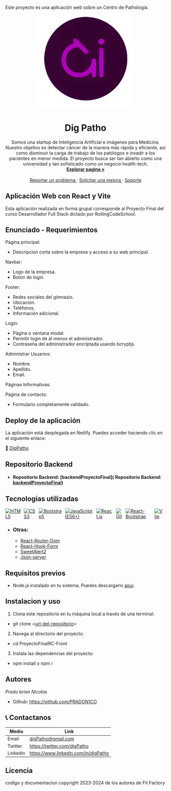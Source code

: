 Este proyecto es una aplicación web sobre un Centro de Pathología.

<div align= "center">
    <a href='https://digpatho.netlify.app/'>
    <img src='./src//assets/logo.png' alt='Dig Patho' width='300' />
    </a>
    <h1>Dig Patho</h1>
    <p>
    Somos una startup de Inteligencia Artificial e imágenes para Medicina. Nuestro objetivo es detectar cáncer de la manera más rápida y eficiente, así como disminuir la carga de trabajo de los patólogos e invadir a los pacientes en menor medida. El proyecto busca ser tan abierto como una universidad y tan sofisticado como un negocio health-tech.
    <br>
    <a href='https://digpatho.netlify.app/'>
    <strong>Explorar pagina » </strong>
    </a>
    <br>
    <br>
    <a href='https://digpatho.netlify.app/'>
    Reportar un problema
    </a>
    ·
    <a href='https://digpatho.netlify.app/'>
    Solicitar una mejora
    </a>
    ·
    <a href='https://digpatho.netlify.app/'>
    Soporte
    </a>
    </p>
</div>

## Aplicación Web con React y Vite

Esta aplicación realizada en forma grupal corresponde al Proyecto Final del curso Desarrollador Full Stack dictado por RollingCodeSchool.

## Enunciado - Requerimientos

Página principal:
   * Descripcion corta sobre la emprese y acceso a su web principal.

Navbar:
   * Logo de la empresa.
   * Botón de login.

Footer:
   * Redes sociales del gimnasio.
   * Ubicación.
   * Teléfonos.
   * Información adicional.

Login:
   * Página o ventana modal.
   * Permitir login de al menos el administrador.
   * Contraseña del administrador encriptada usando bcryptjs.


Administrar Usuarios:
   * Nombre.
   * Apellido.
   * Email.

Páginas Informativas:

Página de contacto:
   * Formulario completamente validado.

## Deploy de la aplicación

La aplicación está desplegada en Netlify. Puedes acceder haciendo clic en el siguiente enlace:

🔗 [DigPatho](https://digpatho.netlify.app/)

## Repositorio Backend

* #### Repositorio Backend: [backendProyectoFinal]( Repositorio Backend: [backendProyectoFinal](https://github.com/PRADON1CO/ProyectoFinalBackend/tree/main))

## Tecnologías utilizadas

<div style="display: flex;">
  <a href="https://developer.mozilla.org/es/docs/Glossary/HTML5"><img src="https://img.icons8.com/color/48/000000/html-5--v1.png" alt="HTML5" title="HTML5" width="48" height="48" style="margin-right: 10px"/></a>
  <a href="https://developer.mozilla.org/es/docs/Web/CSS"><img src="https://img.icons8.com/color/48/000000/css3.png" alt="CSS3" title="CSS3" width="48" height="48" style="margin-right: 10px"/></a>
  <a href="https://getbootstrap.com/"><img src="https://img.icons8.com/color/48/000000/bootstrap.png" alt="Bootstrap5" title="Bootstrap5" width="48" height="48" style="margin-right: 10px"/></a>
  <a href="https://developer.mozilla.org/es/docs/Web/JavaScript"><img src="https://img.icons8.com/color/48/000000/javascript--v1.png" alt="JavaScript (ES6+)" title="JavaScript (ES6+)" width="48" height="48" style="margin-right: 10px"/></a>
  <a href="https://react.dev/"><img src="https://img.icons8.com/color/48/000000/react-native.png" alt="React.js" title="React.js" width="48" height="48" style="margin-right: 10px"/></a>
  <a href="https://git-scm.com/"><img src="https://img.icons8.com/color/48/000000/git.png" alt="Git" title="Git" width="48" height="48" style="margin-right: 10px"/></a>
  <a href="https://react-bootstrap.github.io/"> <img src="https://react-bootstrap.netlify.app/img/logo.svg" alt="React-Bootstrap" title="React-Bootstrap" title="Git" width="48" height="48" style="margin-right: 10px"/></a>
  <a href="https://vitejs.dev/"><img src="https://vitejs.dev/logo.svg" alt="Vite" title="Vite" width="50" style="margin-right: 10px"></a>
</div>

  * ### Otras:

    - [React-Router-Dom](https://reactrouter.com/en/main/start/tutorial) 
    - [React-Hook-Form](https://react-hook-form.com/get-started)
    - [SweetAlert2](https://sweetalert2.github.io/#download)
    - [Json-server](https://github.com/typicode/json-server)


## Requisitos previos

- Node.js instalado en tu sistema. Puedes descargarlo [aquí](https://nodejs.org/).

## Instalacion y uso

1. Clona este repositorio en tu máquina local a través de una terminal:

  * git clone <[url-del-repositorio](https://github.com/PRADON1CO/ProyectoFinalRC-Front.git)>

2. Navega al directorio del proyecto:

  * cd ProyectoFinalRC-Front

3. Instala las dependencias del proyecto:

  * npm install o npm i


## Autores

_Prado brian Nicolas_

- Github: https://github.com/PRADON1CO

## 📞 Contactanos

| Medio    | Link                                   |
| -------- | -------------------------------------- |
| Email    | digPatho@gmail.com                   |
| Twitter  | https://twitter.com/digPatho         |
| Linkedin | https://www.linkedin.com/in/digPatho |

## Licencia

codigo y documentacion copyright 2023-2024 de los autores de Fit Factory



